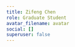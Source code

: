 ```yaml
---
title: Zifeng Chen
role: Graduate Student
avatar_filename: avatar
social: []
superuser: false
---
```

